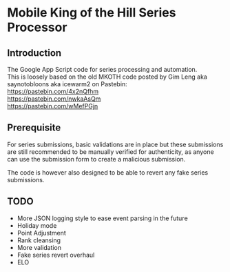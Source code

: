 # Mobile King of the Hill Series Processor
## Introduction
The Google App Script code for series processing and automation.  
This is loosely based on the old MKOTH code posted by Gim Leng aka saynotobloons aka icewarm2 on Pastebin:  
https://pastebin.com/4x2nQfhm  
https://pastebin.com/nwkaAsQm  
https://pastebin.com/wMefPGjn

## Prerequisite
For series submissions, basic validations are in place but these submissions are still recommended to be manually verified for authenticity, as anyone can use the submission form to create a malicious submission.

The code is however also designed to be able to revert any fake series submissions.

## TODO
- More JSON logging style to ease event parsing in the future
- Holiday mode
- Point Adjustment
- Rank cleansing
- More validation
- Fake series revert overhaul
- ELO
